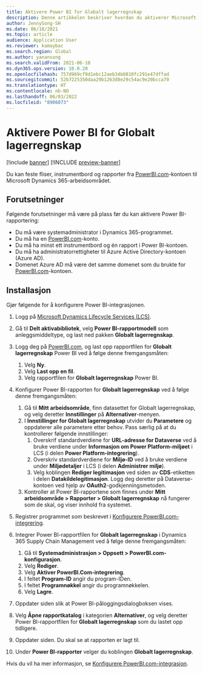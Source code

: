 ```yaml
---
title: Aktivere Power BI for Globalt lagerregnskap
description: Denne artikkelen beskriver hvordan du aktiverer Microsoft Power BI for Globalt lagerregnskap.
author: JennySong-SH
ms.date: 06/18/2021
ms.topic: article
audience: Application User
ms.reviewer: kamaybac
ms.search.region: Global
ms.author: yanansong
ms.search.validFrom: 2021-06-18
ms.dyn365.ops.version: 10.0.20
ms.openlocfilehash: 757d969cf9d1ebc12aeb34b0810fc291e47dffad
ms.sourcegitcommit: 52b7225350daa29b1263d8e29c54ac9e20bcca70
ms.translationtype: HT
ms.contentlocale: nb-NO
ms.lasthandoff: 06/03/2022
ms.locfileid: "8906073"
---
```

# <a name="enable-power-bi-for-global-inventory-accounting"></a>Aktivere Power BI for Globalt lagerregnskap

[!include [banner](../includes/banner.md)]
[!INCLUDE [preview-banner](../includes/preview-banner.md)]
<!--KFM: Preview until 4/30/2022 -->

Du kan feste fliser, instrumentbord og rapporter fra [PowerBI.com](https://powerbi.com/)-kontoen til Microsoft Dynamics 365-arbeidsområdet.

## <a name="prerequisites"></a>Forutsetninger

Følgende forutsetninger må være på plass før du kan aktivere Power BI-rapportering:

- Du må være systemadministrator i Dynamics 365-programmet.
- Du må ha en [PowerBI.com](https://powerbi.com/)-konto.
- Du må ha minst ett instrumentbord og én rapport i Power BI-kontoen.
- Du må ha administratorrettigheter til Azure Active Directory-kontoen (Azure AD).
- Domenet Azure AD må være det samme domenet som du brukte for [PowerBI.com](https://powerbi.com/)-kontoen.

## <a name="setup"></a>Installasjon

Gjør følgende for å konfigurere Power BI-integrasjonen.

1. Logg på [Microsoft Dynamics Lifecycle Services (LCS)](https://lcs.dynamics.com/Logon/Index).
1. Gå til **Delt aktivabibliotek**, velg **Power BI-rapportmodell** som anleggsmiddeltype, og last ned pakken **Globalt lagerregnskap**. 
1. Logg deg på [PowerBI.com](https://app.powerbi.com/), og last opp rapportfilen for **Globalt lagerregnskap** Power BI ved å følge denne fremgangsmåten:

    1. Velg **Ny**.
    1. Velg **Last opp en fil**.
    1. Velg rapportfilen for **Globalt lagerregnskap** Power BI.

1. Konfigurer Power BI-rapporten for **Globalt lagerregnskap** ved å følge denne fremgangsmåten:

    1. Gå til **Mitt arbeidsområde**, finn datasettet for Globalt lagerregnskap, og velg deretter **Innstillinger** på **Alternativer**-menyen.
    1. I **Innstillinger for Globalt lagerregnskap** utvider du **Parametere** og oppdaterer alle parametere etter behov. Pass særlig på at du kontrollerer følgende innstillinger:
        1. Overskrif standardverdiene for **URL-adresse for Dataverse** ved å bruke verdiene under **Informasjon om Power Platform-miljøet** i LCS (i delen **Power Platform-integrering**).
        1. Overskriv standardverdiene for **Miljø-ID** ved å bruke verdiene under **Miljødetaljer** i LCS (i delen **Administrer miljø**).
        1. Velg koblingen **Rediger legitimasjon** ved siden av **CDS**-etiketten i delen **Datakildelegitimasjon**. Logg deg deretter på Dataverse-kontoen ved hjelp av **OAuth2**-godkjenningsmetoden.
    1. Kontroller at Power BI-rapportene som finnes under **Mitt arbeidsområde \> Rapporter \> Globalt lagerregnskap** nå fungerer som de skal, og viser innhold fra systemet.

1. Registrer programmet som beskrevet i [Konfigurere PowerBI.com-integrering](../../fin-ops-core/dev-itpro/analytics/configure-power-bi-integration.md#registration-process).
1. Integrer Power BI-rapportfilen for **Globalt lagerregnskap** i Dynamics 365 Supply Chain Management ved å følge denne fremgangsmåten:

    1. Gå til **Systemadministrasjon \> Oppsett \> PowerBI.com-konfigurasjon**.
    1. Velg **Rediger**.
    1. Velg **Aktiver PowerBI.Com-integrering**.
    1. I feltet **Program-ID** angir du program-IDen.
    1. I feltet **Programnøkkel** angir du programnøkkelen.
    1. Velg **Lagre**.

1. Oppdater siden slik at Power BI-påloggingsdialogboksen vises.
1. Velg **Åpne rapportkatalog** i kategorien **Alternativer**, og velg deretter Power BI-rapportfilen for **Globalt lagerregnskap** som du lastet opp tidligere.
1. Oppdater siden. Du skal se at rapporten er lagt til.
1. Under **Power BI-rapporter** velger du koblingen **Globalt lagerregnskap**.

Hvis du vil ha mer informasjon, se [Konfigurere PowerBI.com-integrasjon](../../fin-ops-core/dev-itpro/analytics/configure-power-bi-integration.md).
